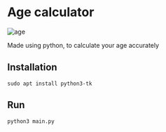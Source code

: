 <h1>Age calculator</h1>
<img src="https://i.ibb.co/7vQHg35/age.png" alt="age" border="0">
<p>Made using python, to calculate your age accurately</p>

<h2>Installation</h2>
<code>sudo apt install python3-tk</code>

<h2>Run</h2>
<code>python3 main.py</code>
